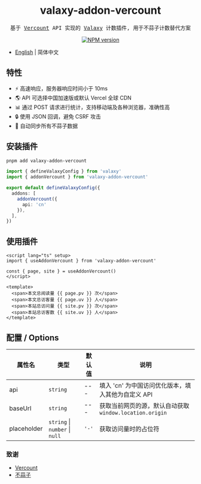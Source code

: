 <h1 align="center">valaxy-addon-vercount</h1>
<pre align="center">
基于 <a href="https://vercount.one/">Vercount</a> API 实现的 <a href="https://github.com/YunYouJun/valaxy">Valaxy</a> 计数插件, 用于不蒜子计数替代方案
</pre>

<p align="center">
<a href="https://www.npmjs.com/package/valaxy-addon-vercount" rel="nofollow"><img src="https://img.shields.io/npm/v/valaxy-addon-vercount?color=0078E7" alt="NPM version"></a>
</p>

- [English](./README.md) | 简体中文

## 特性

- ⚡ 高速响应，服务器响应时间小于 10ms
- 🌎 API 可选择中国加速版或默认 Vercel 全球 CDN
- 📊 通过 POST 请求进行统计，支持移动端及各种浏览器，准确性高
- 🔒 使用 JSON 回调，避免 CSRF 攻击
- 🔄 自动同步所有不蒜子数据

## 安装插件

```bash
pnpm add valaxy-addon-vercount
```

```ts
import { defineValaxyConfig } from 'valaxy'
import { addonVercount } from 'valaxy-addon-vercount'

export default defineValaxyConfig({
  addons: [
    addonVercount({
      api: 'cn'
    }),
  ],
})
```

## 使用插件

```vue
<script lang="ts" setup>
import { useAddonVercount } from 'valaxy-addon-vercount'

const { page, site } = useAddonVercount()
</script>

<template>
  <span>本文总阅读量 {{ page.pv }} 次</span>
  <span>本文总访客量 {{ page.uv }} 人</span>
  <span>本站总访问量 {{ site.pv }} 次</span>
  <span>本站总访客数 {{ site.uv }} 人</span>
</template>
```

## 配置 / Options

| 属性名 | 类型 | 默认值 | 说明 |
| ---- | ---- | ---- | ---- |
| api | `string` | --- | 填入 'cn' 为中国访问优化版本，填入其他为自定义 API |
| baseUrl | `string` | --- | 获取当前网页的源，默认自动获取 `window.location.origin` |
| placeholder | `string` \| `number` \| `null` | `'-'` | 获取访问量时的占位符 |

### 致谢

- [Vercount](https://github.com/EvanNotFound/vercount)
- [不蒜子](https://busuanzi.ibruce.info/)
